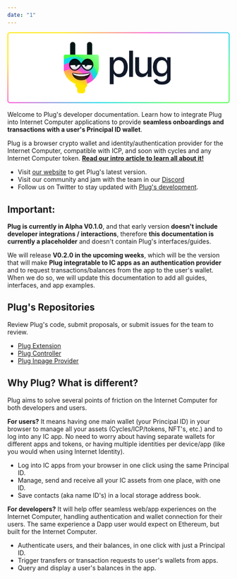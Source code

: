 ```yaml
---
date: "1"
---
```


![](imgs/plug-welcome.png)

Welcome to Plug's developer documentation. Learn how to integrate Plug into Internet Computer applications to provide **seamless onboardings and transactions with a user's Principal ID wallet**.

Plug is a browser crypto wallet and identity/authentication provider for the Internet Computer, compatible with ICP, and soon with cycles and any Internet Computer token. **[Read our intro article to learn all about it!](https://medium.com/@plug_wallet/meet-plug-an-internet-computer-crypto-wallet-identity-provider-b14c7692586)**


- Visit [our website](https://plugwallet.ooo) to get Plug's latest version.
- Visit our community and jam with the team in our [Discord](https://discord.gg/yVEcEzmrgm)
- Follow us on Twitter to stay updated with [Plug's development](https://twitter.com/plug_wallet).

## Important:

**Plug is currently in Alpha V0.1.0**, and that early version **doesn't include developer integrations / interactions**, therefore **this documentation is currently a placeholder** and doesn't contain Plug's interfaces/guides.

We will release **V0.2.0 in the upcoming weeks**, which will be the version that will make **Plug integratable to IC apps as an authentication provider** and to request transactions/balances from the app to the user's wallet. When we do so, we will update this documentation to add all guides, interfaces, and app examples.



## Plug's Repositories
Review Plug's code, submit proposals, or submit issues for the team to review.

- [Plug Extension](https://github.com/Psychedelic/plug)
- [Plug Controller](https://github.com/Psychedelic/plug-controller)
- [Plug Inpage Provider](https://github.com/Psychedelic/plug-inpage-provider)

## Why Plug? What is different?
Plug aims to solve several points of friction on the Internet Computer for both developers and users.

**For users?** It means having one main wallet (your Principal ID) in your browser to manage all your assets (Cycles/ICP/tokens, NFT's, etc.) and to log into any IC app. No need to worry about having separate wallets for different apps and tokens, or having multiple identities per device/app (like you would when using Internet Identity).

- Log into IC apps from your browser in one click using the same Principal ID.
- Manage, send and receive all your IC assets from one place, with one ID.
- Save contacts (aka name ID's) in a local storage address book. 


**For developers?** It will help offer seamless web/app experiences on the Internet Computer, handling authentication and wallet connection for their users. The same experience a Dapp user would expect on Ethereum, but built for the Internet Computer.

- Authenticate users, and their balances, in one click with just a Principal ID.
- Trigger transfers or transaction requests to user's wallets from apps.
- Query and display a user's balances in the app.